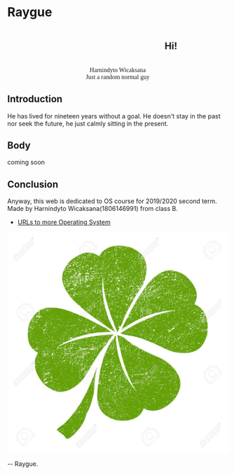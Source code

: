 ---
---

# Raygue

<marquee behavior="scroll" direction="left"><h2>Hi!</h2></marquee>

<div style="text-align: center;font-family:URW Chancery L, cursive;">Harnindyto Wicaksana</div>
<div style="text-align: center;font-family:URW Chancery L, cursive;">Just a random normal guy</div>

<h2>Introduction</h2>
He has lived for nineteen years without a goal. He doesn't stay in the past nor seek the future, he just calmly sitting in the present. 

<h2>Body</h2>
coming soon

<h2>Conclusion</h2>
Anyway, this web is dedicated to OS course for 2019/2020 second term. Made by Harnindyto Wicaksana(1806146991) from class B.

* [URLs to more Operating System](URLs/)


<img src="49536725-lucky-irish-clover-leaf.jpg" style="max-height:37vh">

-- Raygue.


